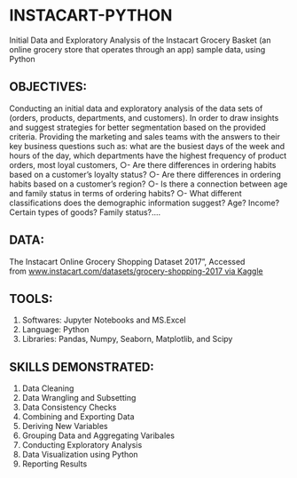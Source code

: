# INSTACART-PYTHON
Initial Data and Exploratory Analysis of  the Instacart Grocery Basket (an online grocery store that operates through an app) sample data, using Python
## OBJECTIVES:

Conducting an initial data and exploratory analysis of the data sets of (orders, products, departments, and customers). In order to draw insights and suggest strategies for better segmentation based on the provided criteria.
Providing the marketing and sales teams with the answers to their key business questions such as: what are the busiest days of the week and hours of the day, which departments have the highest frequency of product orders, most loyal customers,
○- Are there differences in ordering habits based on a customer’s loyalty status?
○- Are there differences in ordering habits based on a customer’s region?
○- Is there a connection between age and family status in terms of ordering
habits?
○- What different classifications does the demographic information suggest?
Age? Income? Certain types of goods? Family status?....

## DATA:

The Instacart Online Grocery Shopping Dataset 2017”, Accessed from www.instacart.com/datasets/grocery-shopping-2017 via Kaggle

## TOOLS:

1. Softwares: Jupyter Notebooks and MS.Excel
2. Language: Python
3. Libraries: Pandas, Numpy, Seaborn, Matplotlib, and Scipy

## SKILLS DEMONSTRATED:

1. Data Cleaning
2. Data Wrangling and Subsetting
3. Data Consistency Checks
4. Combining and Exporting Data
5. Deriving New Variables
6. Grouping Data and Aggregating Varibales
7. Conducting Exploratory Analysis
8. Data Visualization using Python
9. Reporting Results
 
